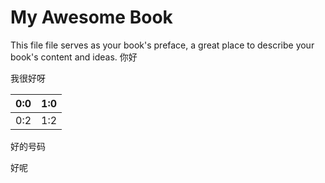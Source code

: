 My Awesome Book
=======

This file file serves as your book's preface, a great place to describe your book's content and ideas.
你好
 
 我很好呀
 
 | 0:0 | 1:0 |
| -- | -- |
| 0:2 | 1:2 |

好的号码

好呢
